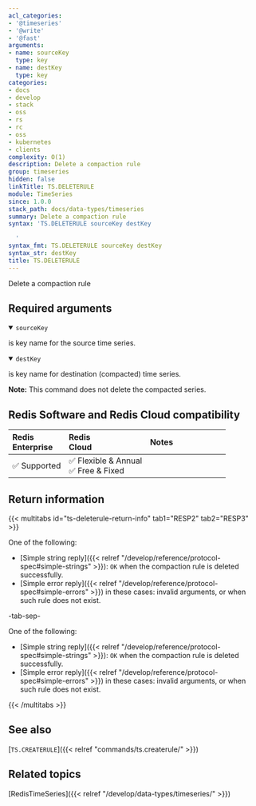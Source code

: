 ```yaml
---
acl_categories:
- '@timeseries'
- '@write'
- '@fast'
arguments:
- name: sourceKey
  type: key
- name: destKey
  type: key
categories:
- docs
- develop
- stack
- oss
- rs
- rc
- oss
- kubernetes
- clients
complexity: O(1)
description: Delete a compaction rule
group: timeseries
hidden: false
linkTitle: TS.DELETERULE
module: TimeSeries
since: 1.0.0
stack_path: docs/data-types/timeseries
summary: Delete a compaction rule
syntax: 'TS.DELETERULE sourceKey destKey

  '
syntax_fmt: TS.DELETERULE sourceKey destKey
syntax_str: destKey
title: TS.DELETERULE
---
```


Delete a compaction rule

## Required arguments

<details open><summary><code>sourceKey</code></summary>

is key name for the source time series.
</details>

<details open><summary><code>destKey</code></summary> 

is key name for destination (compacted) time series.
</details>

<note><b>Note:</b> This command does not delete the compacted series.</note>

## Redis Software and Redis Cloud compatibility

| Redis<br />Enterprise | Redis<br />Cloud | <span style="min-width: 9em; display: table-cell">Notes</span> |
|:----------------------|:-----------------|:------|
| <span title="Supported">&#x2705; Supported</span><br /> | <span title="Supported">&#x2705; Flexible & Annual</span><br /><span title="Supported">&#x2705; Free & Fixed</nobr></span> |  |


## Return information

{{< multitabs id="ts-deleterule-return-info"
    tab1="RESP2"
    tab2="RESP3" >}}

One of the following:
* [Simple string reply]({{< relref "/develop/reference/protocol-spec#simple-strings" >}}): `OK` when the compaction rule is deleted successfully.
* [Simple error reply]({{< relref "/develop/reference/protocol-spec#simple-errors" >}}) in these cases: invalid arguments, or when such rule does not exist.

-tab-sep-

One of the following:
* [Simple string reply]({{< relref "/develop/reference/protocol-spec#simple-strings" >}}): `OK` when the compaction rule is deleted successfully.
* [Simple error reply]({{< relref "/develop/reference/protocol-spec#simple-errors" >}}) in these cases: invalid arguments, or when such rule does not exist.

{{< /multitabs >}}

## See also

[`TS.CREATERULE`]({{< relref "commands/ts.createrule/" >}}) 

## Related topics

[RedisTimeSeries]({{< relref "/develop/data-types/timeseries/" >}})
